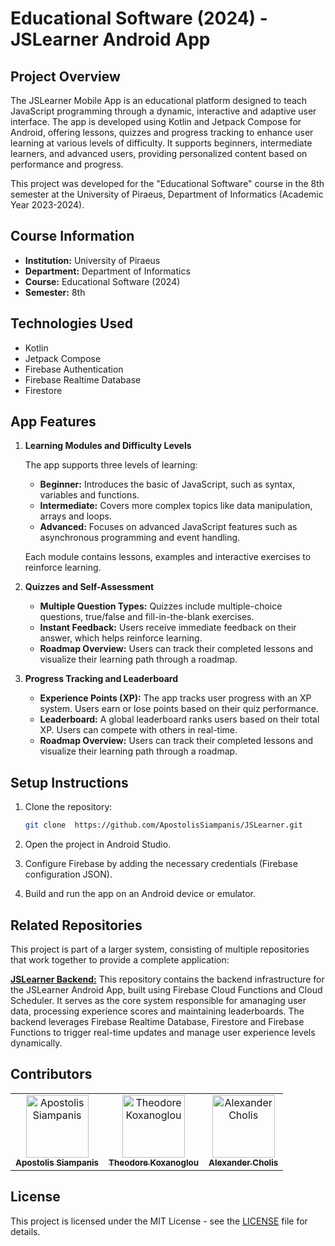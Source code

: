 # Educational Software (2024) - JSLearner Android App

## Project Overview

The JSLearner Mobile App is an educational platform designed to teach JavaScript programming through a dynamic, interactive and adaptive user interface. The app is developed using Kotlin and Jetpack Compose for Android, offering lessons, quizzes and progress tracking to enhance user learning at various levels of difficulty. It supports beginners, intermediate learners, and advanced users, providing personalized content based on performance and progress.

This project was developed for the "Educational Software" course in the 8th semester at the University of Piraeus, Department of Informatics (Academic Year 2023-2024).

## Course Information

- **Institution:** University of Piraeus
- **Department:** Department of Informatics
- **Course:** Educational Software (2024)
- **Semester:** 8th

## Technologies Used

- Kotlin
- Jetpack Compose
- Firebase Authentication
- Firebase Realtime Database
- Firestore

## App Features

1. **Learning Modules and Difficulty Levels**

    The app supports three levels of learning:
   - **Beginner:** Introduces the basic of JavaScript, such as syntax, variables and functions.
   - **Intermediate:** Covers more complex topics like data manipulation, arrays and loops.
   - **Advanced:** Focuses on advanced JavaScript features such as asynchronous programming and event handling.

    Each module contains lessons, examples and interactive exercises to reinforce learning.

2. **Quizzes and Self-Assessment**

   - **Multiple Question Types:** Quizzes include multiple-choice questions, true/false and fill-in-the-blank exercises.
   - **Instant Feedback:** Users receive immediate feedback on their answer, which helps reinforce learning.
   - **Roadmap Overview:** Users can track their completed lessons and visualize their learning path through a roadmap.
  
3. **Progress Tracking and Leaderboard**

   - **Experience Points (XP):** The app tracks user progress with an XP system. Users earn or lose points based on their quiz performance.
   - **Leaderboard:** A global leaderboard ranks users based on their total XP. Users can compete with others in real-time.
   - **Roadmap Overview:** Users can track their completed lessons and visualize their learning path through a roadmap.

## Setup Instructions

1. Clone the repository:
    ```bash
    git clone  https://github.com/ApostolisSiampanis/JSLearner.git
    ```

2. Open the project in Android Studio.
3. Configure Firebase by adding the necessary credentials (Firebase configuration JSON).
4. Build and run the app on an Android device or emulator.

## Related Repositories
This project is part of a larger system, consisting of multiple repositories that work together to provide a complete application:

**[JSLearner Backend:](https://github.com/thkox/JSLearner-backend)** This repository contains the backend infrastructure for the JSLearner Android App, built using Firebase Cloud Functions and Cloud Scheduler. It serves as the core system responsible for amanaging user data, processing experience scores and maintaining leaderboards. The backend leverages Firebase Realtime Database, Firestore and Firebase Functions to trigger real-time updates and manage user experience levels dynamically.

## Contributors

<table>
  <tr>
    <td align="center"><a href="https://github.com/ApostolisSiampanis"><img src="https://avatars.githubusercontent.com/u/75365398?v=4" width="100px;" alt="Apostolis Siampanis"/><br /><sub><b>Apostolis Siampanis</b></sub></a><br /></td>
    <td align="center"><a href="https://github.com/thkox"><img src="https://avatars.githubusercontent.com/u/79880468?v=4" width="100px;" alt="Theodore Koxanoglou"/><br /><sub><b>Theodore Koxanoglou</b></sub></a><br /></td>
    <td align="center"><a href="https://github.com/AlexanderCholis"><img src="https://avatars.githubusercontent.com/u/66769337?v=4" width="100px;" alt="Alexander Cholis"/><br /><sub><b>Alexander Cholis</b></sub></a><br /></td>
  </tr>
</table>

## License

This project is licensed under the MIT License - see the [LICENSE](./LICENSE) file for details.

